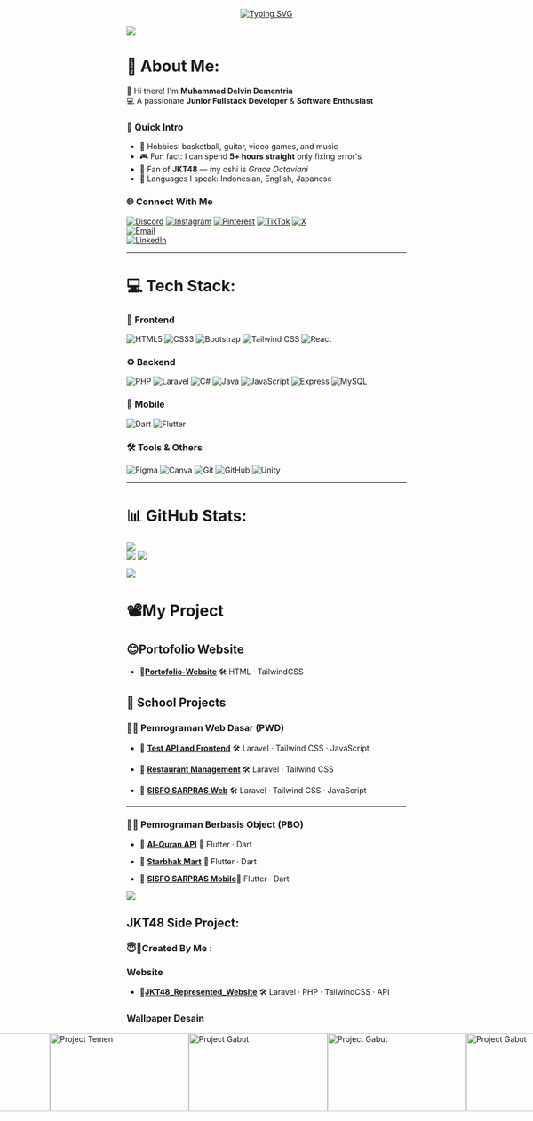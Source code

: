 <!--HEADER-->
<p align="center">
  <a href="https://git.io/typing-svg">
  <img src="https://readme-typing-svg.demolab.com?font=Bebas+Neue&size=30&pause=1000&center=true&vCenter=true&random=true&width=500&lines=Hello+%F0%9F%91%8B%2C+It's+Me+Delvin;%F0%9F%92%BB+Junior+FullStack+Developer+%F0%9F%92%BB;%E2%9C%8C%EF%B8%8FWelcome+To+My+Github+%E2%9C%8C%EF%B8%8F;%F0%9F%92%BB+Software+Engineer+%F0%9F%92%BB;%F0%9F%90%87%22Sweet+as+candy%2C+Cute+as+a+bunny%22%F0%9F%90%87;%F0%9F%8C%91%22Till+infinity+and+Beyond%22%F0%9F%8C%9C" alt="Typing SVG" /></a>
</p>


<img src="https://user-images.githubusercontent.com/73097560/115834477-dbab4500-a447-11eb-908a-139a6edaec5c.gif"><br>

<!--END HEADER-->

<!--About Me-->

# 💫 About Me:

👋 Hi there! I'm **Muhammad Delvin Dementria**  
💻 A passionate **Junior Fullstack Developer** & **Software Enthusiast**  

### 🎯 Quick Intro
- 🎤 Hobbies: basketball, guitar, video games, and music  
- 🎮 Fun fact: I can spend **5+ hours straight** only fixing error's  
- 📸 Fan of **JKT48** — my oshi is *Grace Octaviani*  
- 🚩 Languages I speak: Indonesian, English, Japanese  

### 🌐 Connect With Me
[![Discord](https://img.shields.io/badge/Discord-000000?style=social&logo=discord)](https://discord.gg/861775525700960298)
[![Instagram](https://img.shields.io/badge/Instagram-000000?style=social&logo=instagram)](https://instagram.com/dementriadelvin)
[![Pinterest](https://img.shields.io/badge/Pinterest-000000?style=social&logo=pinterest)](https://id.pinterest.com/dementriadelvin/)
[![TikTok](https://img.shields.io/badge/TikTok-000000?style=social&logo=tiktok)](https://www.tiktok.com/@dementriadelvin)
[![X](https://img.shields.io/badge/X-000000?style=social&logo=x)](https://x.com/DementriaD74543)  
[![Email](https://img.shields.io/badge/Gmail-000000?style=social&logo=gmail)](mailto:dementriadelvin22@gmail.com)<br>
[![LinkedIn](https://img.shields.io/badge/LinkedIn-0A66C2?style=for-the-badge&logo=linkedin&logoColor=white)](https://linkedin.com/in/delvin-dementria-716012374)

---

<!--END About Me-->

<!--Tech Stack-->
# 💻 Tech Stack:

### 🎨 Frontend
![HTML5](https://img.shields.io/badge/html5-%23E34F26.svg?style=for-the-badge&logo=html5&logoColor=white)
![CSS3](https://img.shields.io/badge/css3-%231572B6.svg?style=for-the-badge&logo=css3&logoColor=white)
![Bootstrap](https://img.shields.io/badge/bootstrap-%238511FA.svg?style=for-the-badge&logo=bootstrap&logoColor=white)
![Tailwind CSS](https://img.shields.io/badge/tailwindcss-%2338B2AC.svg?style=for-the-badge&logo=tailwindcss&logoColor=white)
![React](https://img.shields.io/badge/react-%2361DAFB.svg?style=for-the-badge&logo=react&logoColor=black)

### ⚙️ Backend
![PHP](https://img.shields.io/badge/php-%23777BB4.svg?style=for-the-badge&logo=php&logoColor=white)
![Laravel](https://img.shields.io/badge/laravel-%23FF2D20.svg?style=for-the-badge&logo=laravel&logoColor=white)
![C#](https://img.shields.io/badge/c%23-%23239120.svg?style=for-the-badge&logo=csharp&logoColor=white)
![Java](https://img.shields.io/badge/java-%23ED8B00.svg?style=for-the-badge&logo=openjdk&logoColor=white)
![JavaScript](https://img.shields.io/badge/JavaScript-323330?style=for-the-badge&logo=javascript&logoColor=F7DF1E)
![Express](https://img.shields.io/badge/Express%20js-000000?style=for-the-badge&logo=express&logoColor=white)
![MySQL](https://img.shields.io/badge/mysql-4479A1.svg?style=for-the-badge&logo=mysql&logoColor=white)

### 📱 Mobile
![Dart](https://img.shields.io/badge/dart-%230175C2.svg?style=for-the-badge&logo=dart&logoColor=white)
![Flutter](https://img.shields.io/badge/Flutter-%2302569B.svg?style=for-the-badge&logo=Flutter&logoColor=white)

### 🛠 Tools & Others
![Figma](https://img.shields.io/badge/figma-%23F24E1E.svg?style=for-the-badge&logo=figma&logoColor=white)
![Canva](https://img.shields.io/badge/Canva-%2300C4CC.svg?style=for-the-badge&logo=Canva&logoColor=white)
![Git](https://img.shields.io/badge/git-%23F05033.svg?style=for-the-badge&logo=git&logoColor=white)
![GitHub](https://img.shields.io/badge/github-%23121011.svg?style=for-the-badge&logo=github&logoColor=white)
![Unity](https://img.shields.io/badge/unity-%23000000.svg?style=for-the-badge&logo=unity&logoColor=white)

---

<!--END Tech Stack-->

<!--Stats-->

# 📊 GitHub Stats:

![](https://github-readme-streak-stats.herokuapp.com/?user=StarVinn&theme=synthwave&hide_border=false)<br/>
![](https://github-readme-stats.vercel.app/api/top-langs/?username=StarVinn&theme=synthwave&hide_border=false&include_all_commits=false&count_private=false&layout=compact)
![](https://github-readme-stats.vercel.app/api?username=StarVinn&show_icons=true&theme=synthwave)

<img src="https://user-images.githubusercontent.com/73097560/115834477-dbab4500-a447-11eb-908a-139a6edaec5c.gif"><br>

<!--END Stats-->

<!--Portofolio Project-->
# 📽️My Project

## 😊Portofolio Website
- 🔗[**Portofolio-Website**](https://starvinn.github.io/Portofolio-Website/) 🛠 HTML · TailwindCSS
## 🏫 School Projects

### 🧑‍💻 Pemrograman Web Dasar (PWD)
- 🔗 [**Test API and Frontend**](https://github.com/StarVinn/Tugas_Fe_Api_Laravel) 🛠 Laravel · Tailwind CSS · JavaScript  

- 🔗 [**Restaurant Management**](https://github.com/StarVinn/RestaurantManagement) 🛠 Laravel · Tailwind CSS  

- 🔗 [**SISFO SARPRAS Web**](https://github.com/StarVinn/sisfo-sarpras-web) 🛠 Laravel · Tailwind CSS · JavaScript  

---

### 🧑‍💻 Pemrograman Berbasis Object (PBO)
- 🔗 [**Al-Quran API**](https://github.com/StarVinn/flutter-api-alquran) 📱 Flutter · Dart  

- 🔗 [**Starbhak Mart**](https://github.com/StarVinn/pbo) 📱 Flutter · Dart  

- 🔗 [**SISFO SARPRAS Mobile**](https://github.com/StarVinn/sisfo-sarpras-mobile)📱 Flutter · Dart


<img src="https://user-images.githubusercontent.com/73097560/115834477-dbab4500-a447-11eb-908a-139a6edaec5c.gif">

<!--END Portofolio Project-->

<!--JKT48 Project-->

##  JKT48 Side Project:

### 😇🎯Created By Me :

### Website 
- 🔗[**JKT48_Represented_Website**](https://github.com/StarVinn/JKT48_API_MEMBERS) 🛠 Laravel · PHP · TailwindCSS · API

### Wallpaper Desain
<div style="display: flex; justify-content: center;">
    <img src="photo/BACKGROUNDDESAIN1920x1080.png" width="250" height="141" alt="First Project">
    <img src="photo/desain1920x1080.png" width="250" height="141" alt="Project Gabut">
    <img src="photo/Slide16_9.png" width="250" height="141" alt="Project Temen">
    <img src="photo/WallpaperNew2025.png" width="250" height="141" alt="Project Gabut">
    <img src="photo/michie.png" width="250" height="141" alt="Project Gabut">
    <img src="photo/070625.png" width="250" height="141" alt="Project Gabut"><br>
    <img src="photo/desain720x1280.png" width="140" height="245" alt="Project Handphone">
    <img src="photo/Gracie720x1280.png" width="140" height="245" alt="Project Handphone Part 2">
</div>

<!--END JKT48 Project-->


<!-- ### Favorite Desain :
<div style="display: flex; justify-content: center;">
    <img src="https://i.pinimg.com/736x/29/89/bc/2989bcbceb6eacd08d5cb49664302c7f.jpg" width="200" height="350" alt="Image 1">
    <img src="https://i.pinimg.com/736x/aa/0d/28/aa0d2876f9377fc7679647b379f34dda.jpg" width="200" height="350" alt="Image 2">
    <img src="https://i.pinimg.com/736x/92/f3/a7/92f3a79f359ba878e1b7beb1c1f4fa7f.jpg" width="200" height="350" alt="Image 3">
    <img src="https://i.pinimg.com/736x/94/c2/57/94c257851fa48ad90fe1895c98b7cd0f.jpg" width="200" height="350" alt="Image 4">
    <img src="https://i.pinimg.com/736x/13/f7/ac/13f7ac356816fb83819caf8036230d26.jpg" width="200" height="350" alt="Image 5">
</div> -->

